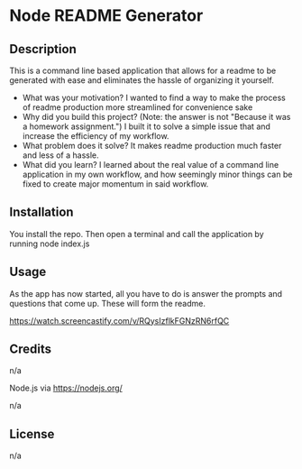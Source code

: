 # Node README Generator

## Description

This is a command line based application that allows for a readme to be generated with ease and eliminates the hassle of organizing it yourself. 

- What was your motivation?
I wanted to find a way to make the process of readme production more streamlined for convenience sake
- Why did you build this project? (Note: the answer is not \"Because it was a homework assignment.")
I built it to solve a simple issue that and increase the efficiency of my workflow.
- What problem does it solve?
It makes readme production much faster and less of a hassle.
- What did you learn?
I learned about the real value of a command line application in my own workflow, and how seemingly minor things can be fixed to create major momentum in said workflow. 

## Installation

You install the repo. Then open a terminal and call the application by running node index.js

## Usage

As the app has now started, all you have to do is answer the prompts and questions that come up. These will form the readme. 

https://watch.screencastify.com/v/RQysIzflkFGNzRN6rfQC

## Credits

n/a

Node.js via https://nodejs.org/

n/a

## License

n/a

